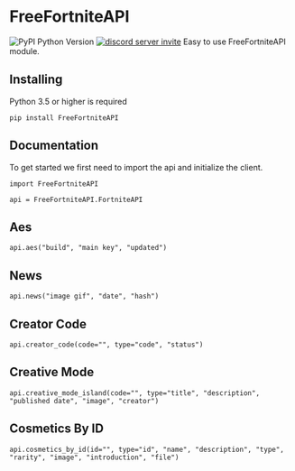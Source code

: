 # FreeFortniteAPI
![PyPI Python Version](https://img.shields.io/pypi/pyversions/fortnite-api?label=python%20version&logo=python&logoColor=yellow)
[![discord server invite](https://discordapp.com/api/guilds/881251978951397396/embed.png)](https://discord.com/invite/pFUTyqqcUx)
Easy to use FreeFortniteAPI module.

## Installing

Python 3.5 or higher is required

```
pip install FreeFortniteAPI
```

## Documentation

To get started we first need to import the api and initialize the client.

```
import FreeFortniteAPI

api = FreeFortniteAPI.FortniteAPI
```

## Aes

```
api.aes("build", "main key", "updated")
```

## News
```
api.news("image gif", "date", "hash")
```

## Creator Code
```
api.creator_code(code="", type="code", "status")
```

## Creative Mode
```
api.creative_mode_island(code="", type="title", "description", "published date", "image", "creator")
```

## Cosmetics By ID
```
api.cosmetics_by_id(id="", type="id", "name", "description", "type", "rarity", "image", "introduction", "file")
```